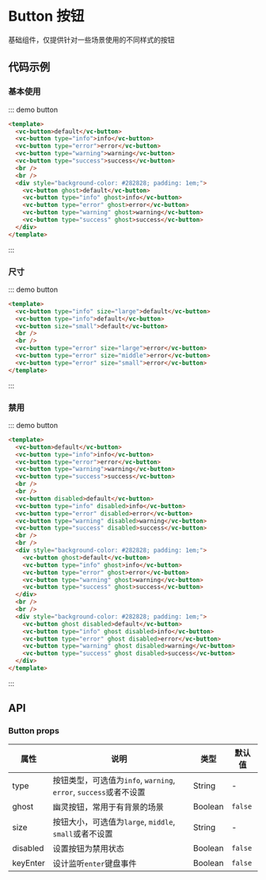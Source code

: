 # Button 按钮

基础组件，仅提供针对一些场景使用的不同样式的按钮

## 代码示例

### 基本使用

::: demo button

```html
<template>
  <vc-button>default</vc-button>
  <vc-button type="info">info</vc-button>
  <vc-button type="error">error</vc-button>
  <vc-button type="warning">warning</vc-button>
  <vc-button type="success">success</vc-button>
  <br />
  <br />
  <div style="background-color: #282828; padding: 1em;">
    <vc-button ghost>default</vc-button>
    <vc-button type="info" ghost>info</vc-button>
    <vc-button type="error" ghost>error</vc-button>
    <vc-button type="warning" ghost>warning</vc-button>
    <vc-button type="success" ghost>success</vc-button>
  </div>
</template>
```
:::

### 尺寸

::: demo button

```html
<template>
  <vc-button type="info" size="large">default</vc-button>
  <vc-button type="info">default</vc-button>
  <vc-button size="small">default</vc-button>
  <br />
  <br />
  <vc-button type="error" size="large">error</vc-button>
  <vc-button type="error" size="middle">error</vc-button>
  <vc-button type="error" size="small">error</vc-button>
</template>
```
:::

### 禁用

::: demo button

```html
<template>
  <vc-button>default</vc-button>
  <vc-button type="info">info</vc-button>
  <vc-button type="error">error</vc-button>
  <vc-button type="warning">warning</vc-button>
  <vc-button type="success">success</vc-button>
  <br />
  <br />
  <vc-button disabled>default</vc-button>
  <vc-button type="info" disabled>info</vc-button>
  <vc-button type="error" disabled>error</vc-button>
  <vc-button type="warning" disabled>warning</vc-button>
  <vc-button type="success" disabled>success</vc-button>
  <br />
  <br />
  <div style="background-color: #282828; padding: 1em;">
    <vc-button ghost>default</vc-button>
    <vc-button type="info" ghost>info</vc-button>
    <vc-button type="error" ghost>error</vc-button>
    <vc-button type="warning" ghost>warning</vc-button>
    <vc-button type="success" ghost>success</vc-button>
  </div>
  <br />
  <br />
  <div style="background-color: #282828; padding: 1em;">
    <vc-button ghost disabled>default</vc-button>
    <vc-button type="info" ghost disabled>info</vc-button>
    <vc-button type="error" ghost disabled>error</vc-button>
    <vc-button type="warning" ghost disabled>warning</vc-button>
    <vc-button type="success" ghost disabled>success</vc-button>
  </div>
</template>
```
:::

## API

### Button props

| 属性     | 说明                                                              | 类型    | 默认值  |
| -------- | ----------------------------------------------------------------- | ------- | ------- |
| type     | 按钮类型，可选值为`info`, `warning`, `error`, `success`或者不设置 | String  | -       |
| ghost     | 幽灵按钮，常用于有背景的场景 | Boolean  |  `false`     |
| size     | 按钮大小，可选值为`large`, `middle`, `small`或者不设置            | String  | -       |
| disabled | 设置按钮为禁用状态                                                | Boolean | `false` |
| keyEnter | 设计监听`enter`键盘事件                                                | Boolean | `false` |